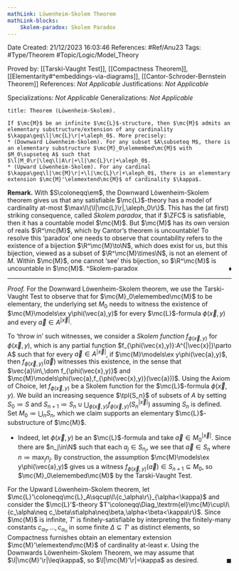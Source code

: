 ```yaml
---
mathLink: Löwenheim-Skolem Theorem
mathLink-blocks:
    Skolem-paradox: Skolem Paradox
---
```


<div class="topSpace"></div>

Date Created: 21/12/2023 16:03:46
References: #Ref/Anu23
Tags: #Type/Theorem #Topic/Logic/Model_Theory

Proved by: [[Tarski-Vaught Test]], [[Compactness Theorem]], [[Elementarity#^embeddings-via-diagrams]], [[Cantor-Schroder-Bernstein Theorem]]
References: <i>Not Applicable</i>
Justifications: <i>Not Applicable</i>

Specializations: <i>Not Applicable</i>
Generalizations: <i>Not Applicable</i>

``` ad-Theorem
title: Theorem (Löwenheim-Skolem).

If $\mc{M}$ be an infinite $\mc{L}$-structure, then $\mc{M}$ admits an elementary substructure/extension of any cardinality $\kappa\geq\l|\mc{L}\r|+\aleph_0$. More precisely:
* (Downward Löwenheim-Skolem). For any subset $A\subseteq M$, there is an elementary substructure $\mc{M}_0\elemembed\mc{M}$ with $M_0\supseteq A$ such that $\l|M_0\r|\leq\l|A\r|+\l|\mc{L}\r|+\aleph_0$.
* (Upward Löwenheim-Skolem). For any cardinal $\kappa\geq\l|\mc{M}\r|+\l|\mc{L}\r|+\aleph_0$, there is an elementary extension $\mc{M}'\elemextend\mc{M}$ of cardinality $\kappa$.

```

<b>Remark.</b> With $S\coloneqq\em$, the Downward Löwenheim-Skolem theorem gives us that any satisfiable $\mc{L}$-theory has a model of cardinality at-most $\max\l\{\l|\mc{L}\r|,\aleph_0\r\}$. This has the (at first) striking consequence, called <i>Skolem paradox</i>, that if $\ZFC$ is satisfiable, then it has a countable model $\mc{M}$. But $\mc{M}$ has its own version of reals $\R^\mc{M}$, which by Cantor’s theorem is uncountable! To resolve this ‘paradox’ one needs to observe that countability refers to the existence of a bijection $\R^\mc{M}\to\N$, which does exist for us, but this bijection, viewed as a subset of $\R^\mc{M}\times\N$, is not an element of $M$. Within $\mc{M}$, one cannot ‘see’ this bijection, so $\R^\mc{M}$ is uncountable in $\mc{M}$.<span style="float:right;">$\blacklozenge$</span> ^Skolem-paradox

---

<i>Proof.</i> For the Downward Löwenheim-Skolem theorem, we use the Tarski-Vaught Test to observe that for $\mc{M}_0\elemembed\mc{M}$ to be elementary, the underlying set $M_0$ needs to witness the existence of $\mc{M}\models\ex y\phi(\vec{a},y)$ for every $\mc{L}$-formula $\phi(\vec{x},y)$ and every $\vec{a}\in A^{|\vec{x}|}$.

To ‘throw in’ such witnesses, we consider a <i>Skolem function</i> $f_{\phi(\vec{x},y)}$ for $\phi(\vec{x},y)$, which is any partial function $f_{\phi(\vec{x},y)}:A^{|\vec{x}|}\parto A$ such that for every $\vec{a}\in A^{|\vec{x}|}$, if $\mc{M}\models\ex y\phi(\vec{a},y)$, then $f_{\phi(\vec{x},y)}(\vec{a})$ witnesses this existence, in the sense that $\vec{a}\in\,\dom f_{\phi(\vec{x},y)}$ and $\mc{M}\models\phi(\vec{a},f_{\phi(\vec{x},y)}(\vec{a}))$. Using the Axiom of Choice, let $f_{\phi(\vec{x},y)}$ be a Skolem function for the $\mc{L}$-formula $\phi(\vec{x},y)$. We build an increasing sequence $\tpl{S_n}$ of subsets of $A$ by setting $S_0\coloneqq S$ and $S_{n+1}\coloneqq S_n\cup\bigcup_{\phi(\vec{x},y)}f_{\phi(\vec{x},y)}\big(S_n^{|\vec{x}|}\big)$ assuming $S_n$ is defined. Set $M_0\coloneqq\bigcup_nS_n$, which we claim supports an elementary $\mc{L}$-substructure of $\mc{M}$.
* Indeed, let $\phi(\vec{x},y)$ be an $\mc{L}$-formula and take $\vec{a}\in M_0^{|\vec{x}|}$. Since there are $n_j\in\N$ such that each $a_j\in S_{n_j}$, we see that $\vec{a}\in S_n$ where $n\coloneqq\max_jn_j$. By construction, the assumption $\mc{M}\models\ex y\phi(\vec{a},y)$ gives us a witness $f_{\phi(\vec{x},y)}(\vec{a})\in S_{n+1}\subseteq M_0$, so $\mc{M}_0\elemembed\mc{M}$ by the Tarski-Vaught Test.

For the Upward Löwenheim-Skolem theorem, let $\mc{L}'\coloneqq\mc{L}_A\sqcup\l\{c_\alpha\r\}_{\alpha<\kappa}$ and consider the $\mc{L}'$-theory $T'\coloneqq\Diag_\textrm{el}\mc{M}\cup\l\{c_\alpha\neq c_\beta\st\alpha\neq\beta,\alpha<\beta<\kappa\r\}$. Since $\mc{M}$ is infinite, $T'$ is finitely-satisfiable by interpreting the finitely-many constants $c_{\alpha_1},\dots,c_{\alpha_n}$ in some finite $\Delta\subseteq T'$ as distinct elements, so Compactness furnishes obtain an elementary extension $\mc{M}'\elemextend\mc{M}$ of cardinality at-least $\kappa$. Using the Downwards Löwenheim-Skolem Theorem, we may assume that $\l|\mc{M}'\r|\leq\kappa$, so $\l|\mc{M}'\r|=\kappa$ as desired.<span style="float:right;">$\blacksquare$</span>
